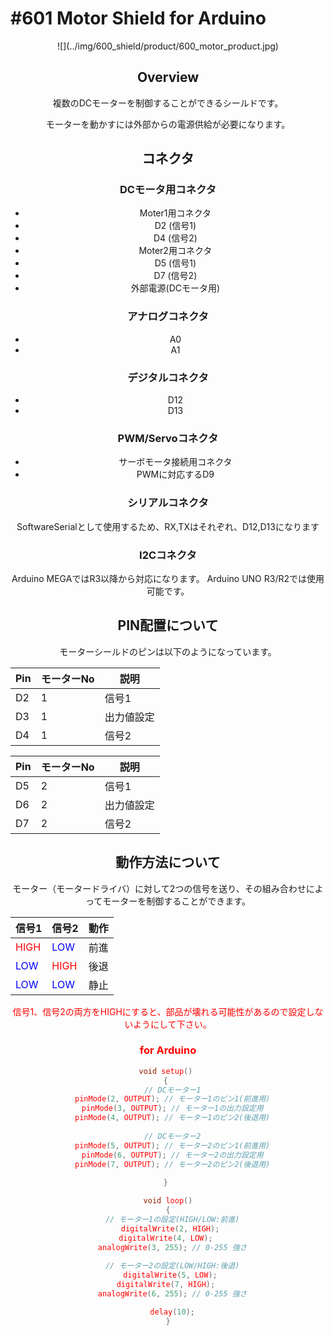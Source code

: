 # #601 Motor Shield for Arduino

<center>![](../img/600_shield/product/600_motor_product.jpg)
<!--COLORME-->

## Overview
複数のDCモーターを制御することができるシールドです。

モーターを動かすには外部からの電源供給が必要になります。

## コネクタ

### DCモータ用コネクタ
- Moter1用コネクタ
 - D2 (信号1)
 - D4 (信号2)
- Moter2用コネクタ
 - D5 (信号1)
 - D7 (信号2)
- 外部電源(DCモータ用)

### アナログコネクタ
- A0
- A1

### デジタルコネクタ
- D12
- D13

### PWM/Servoコネクタ
- サーボモータ接続用コネクタ
 - PWMに対応するD9

### シリアルコネクタ
SoftwareSerialとして使用するため、RX,TXはそれぞれ、D12,D13になります

### I2Cコネクタ
Arduino MEGAではR3以降から対応になります。
Arduino UNO R3/R2では使用可能です。


## PIN配置について
モーターシールドのピンは以下のようになっています。

| Pin |モーターNo| 説明 |
| -- | -- | -- |
| D2 | 1 | 信号1 |
| D3 | 1 | 出力値設定 |
| D4 | 1 | 信号2 |

| Pin |モーターNo| 説明 |
| -- | -- | -- |
| D5 | 2 | 信号1 |
| D6 | 2 | 出力値設定 |
| D7 | 2 | 信号2 |


## 動作方法について
モーター（モータードライバ）に対して2つの信号を送り、その組み合わせによってモーターを制御することができます。

| 信号1 | 信号2 | 動作 |
| -- | -- | -- |
| <font color='#FF0000'>HIGH | <font color='#0000FF'>LOW | 前進 |
| <font color='#0000FF'>LOW | <font color='#FF0000'>HIGH | 後退 |
| <font color='#0000FF'>LOW | <font color='#0000FF'>LOW | 静止 |

<font color='#FF0000'> 信号1、信号2の両方をHIGHにすると、部品が壊れる可能性があるので設定しないようにして下さい。




### for Arduino

```c
void setup() 
{ 
  // DCモーター1
  pinMode(2, OUTPUT); // モーター1のピン1(前進用)
  pinMode(3, OUTPUT); // モーター1の出力設定用
  pinMode(4, OUTPUT); // モーター1のピン2(後退用)
  
  // DCモーター2
  pinMode(5, OUTPUT); // モーター2のピン1(前進用)
  pinMode(6, OUTPUT); // モーター2の出力設定用
  pinMode(7, OUTPUT); // モーター2のピン2(後退用)
  
} 

void loop()
{
  // モーター1の設定(HIGH/LOW:前進)
  digitalWrite(2, HIGH); 
  digitalWrite(4, LOW);   
  analogWrite(3, 255); // 0-255 強さ
  
  // モーター2の設定(LOW/HIGH:後退)
  digitalWrite(5, LOW); 
  digitalWrite(7, HIGH);   
  analogWrite(6, 255); // 0-255 強さ

  delay(10);
}

```
